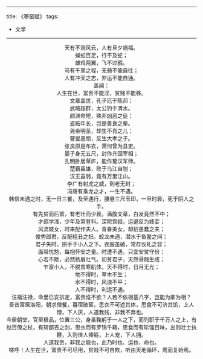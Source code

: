 ---
title: 《寒窑赋》
tags:
- 文学
----
<center>
天有不测风云，人有旦夕祸福。<br>
蜈蚣百足，行不及蛇；<br>
雄鸡两翼，飞不过鸦。<br>
马有千里之程，无骑不能自往；<br>
人有冲天之志，非运不能自通。<br>
盖闻：<br>
人生在世，富贵不能淫，贫贱不能移。<br>
文章盖世，孔子厄于陈邦；<br>
武略超群，太公钓于渭水。<br>
颜渊命短，殊非凶恶之徒；<br>
盗跖年长，岂是善良之辈。<br>
尧帝明圣，却生不肖之儿；<br>
瞽叟愚顽，反生大孝之子。<br>
张良原是布衣，萧何曾为县吏。<br>
晏子身无五尺，封作齐国宰相；<br>
孔明卧居草庐，能作蜀汉军师。<br>
楚霸虽雄，败于乌江自刎；<br>
汉王虽弱，竟有万里江山。<br>
李广有射虎之威，到老无封；<br>
冯唐有乘龙之才，一生不遇。<br>
韩信未遇之时，无一日三餐，及至遇行，腰悬三尺玉印，一旦时衰，死于阴人之手。<br>
有先贫而后富，有老壮而少衰。满腹文章，白发竟然不中；<br>
才疏学浅，少年及第登科。深院宫娥，运退反为妓妾；<br>
风流妓女，时来配作夫人。青春美女，却招愚蠢之夫；<br>
俊秀郎君，反配粗丑之妇。蛟龙未遇，潜水于鱼鳖之间；<br>
君子失时，拱手于小人之下。衣服虽破，常存仪礼之容；<br>
面带忧愁，每抱怀安之量。时遭不遇，只宜安贫守份；<br>
心若不欺，必然扬眉吐气。初贫君子，天然骨骼生成；<br>
乍富小人，不脱贫寒肌体。天不得时，日月无光；<br>
地不得时，草木不生；<br>
水不得时，风浪不平；<br>
人不得时，利运不通。<br>
注福注禄，命里已安排定，富贵谁不欲？人若不依根基八字，岂能为卿为相？<br>
吾昔寓居洛阳，朝求僧餐，暮宿破窖，思衣不可遮其体，思食不可济其饥，上人憎，下人厌，人道我贱，非我不弃也。<br>
今居朝堂，官至极品，位置三公，身虽鞠躬于一人之下，而列职于千万人之上，有挞百僚之杖，有斩鄙吝之剑，思衣而有罗锦千箱，思食而有珍馐百味，出则壮士执鞭，入则佳人捧觞，上人宠，下人拥。<br>
人道我贵，非我之能也，此乃时也、运也、命也。<br>
嗟呼！人生在世，富贵不可尽用，贫贱不可自欺，听由天地循环，周而复始焉。<br>
</center>